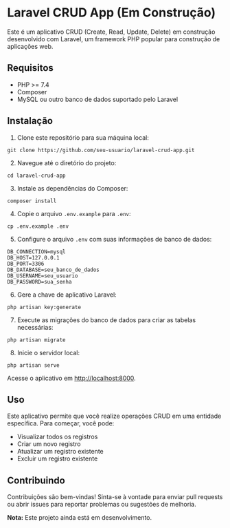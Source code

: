 # Laravel CRUD App (Em Construção)

Este é um aplicativo CRUD (Create, Read, Update, Delete) em construção desenvolvido com Laravel, um framework PHP popular para construção de aplicações web.

## Requisitos

- PHP >= 7.4
- Composer
- MySQL ou outro banco de dados suportado pelo Laravel

## Instalação

1. Clone este repositório para sua máquina local:

```
git clone https://github.com/seu-usuario/laravel-crud-app.git
```

2. Navegue até o diretório do projeto:

```
cd laravel-crud-app
```

3. Instale as dependências do Composer:

```
composer install
```

4. Copie o arquivo `.env.example` para `.env`:

```
cp .env.example .env
```

5. Configure o arquivo `.env` com suas informações de banco de dados:

```
DB_CONNECTION=mysql
DB_HOST=127.0.0.1
DB_PORT=3306
DB_DATABASE=seu_banco_de_dados
DB_USERNAME=seu_usuario
DB_PASSWORD=sua_senha
```

6. Gere a chave de aplicativo Laravel:

```
php artisan key:generate
```

7. Execute as migrações do banco de dados para criar as tabelas necessárias:

```
php artisan migrate
```

8. Inicie o servidor local:

```
php artisan serve
```

Acesse o aplicativo em [http://localhost:8000](http://localhost:8000).

## Uso

Este aplicativo permite que você realize operações CRUD em uma entidade específica. Para começar, você pode:

- Visualizar todos os registros
- Criar um novo registro
- Atualizar um registro existente
- Excluir um registro existente

## Contribuindo

Contribuições são bem-vindas! Sinta-se à vontade para enviar pull requests ou abrir issues para reportar problemas ou sugestões de melhoria.


**Nota:** Este projeto ainda está em desenvolvimento. 
